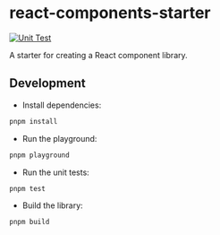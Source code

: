 # react-components-starter

[![Unit Test](https://github.com/gugustinette/react-components-starter/actions/workflows/unit-test.yml/badge.svg)](https://github.com/gugustinette/react-components-starter/actions/workflows/unit-test.yml)

A starter for creating a React component library.

## Development

- Install dependencies:

```bash
pnpm install
```

- Run the playground:

```bash
pnpm playground
```

- Run the unit tests:

```bash
pnpm test
```

- Build the library:

```bash
pnpm build
```
